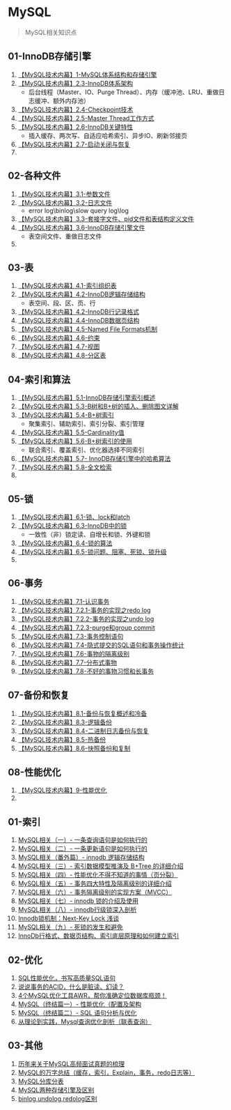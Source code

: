 # MySQL
 > MySQL相关知识点

## 01-InnoDB存储引擎

1. [【MySQL技术内幕】1-MySQL体系结构和存储引擎](https://juejin.im/post/5e9e54bf6fb9a03c832b1e2e)
2. [【MySQL技术内幕】2.3-InnoDB体系架构](https://juejin.im/post/5e9e57a751882573ab45163e)
   - 后台线程（Master、IO、Purge Thread）、内存（缓冲池、LRU、重做日志缓冲、额外内存池）
3. [【MySQL技术内幕】2.4-Checkpoint技术](https://juejin.im/post/5e9e59a96fb9a03c8c042600)
4. [【MySQL技术内幕】2.5-Master Thread工作方式](https://juejin.im/post/5e9e5ade6fb9a03c300fa609)
5. [【MySQL技术内幕】2.6-InnoDB关键特性](https://juejin.im/post/5e9e5d5c6fb9a03c3e3f6b67)
   - 插入缓存、两次写、自适应哈希索引、异步IO、刷新邻接页
6. [【MySQL技术内幕】2.7-启动关闭与恢复](https://juejin.im/post/5e9e68766fb9a03c3b2bdae8)
7. 

## 02-各种文件

1. [【MySQL技术内幕】3.1-参数文件](https://juejin.im/post/5e9e9292e51d4546c72e2647)
2. [【MySQL技术内幕】3.2-日志文件](https://juejin.im/post/5e9e94e66fb9a03c53519c87)
   - error log\binlog\slow query log\log
3. [【MySQL技术内幕】3.3-套接字文件、pid文件和表结构定义文件](https://juejin.im/post/5e9e962be51d45470d529230)
4. [【MySQL技术内幕】3.6-InnoDB存储引擎文件](https://juejin.im/post/5e9e970ee51d4547194627cb)
   - 表空间文件、重做日志文件
5. 

## 03-表

1. [【MySQL技术内幕】4.1-索引组织表](https://juejin.im/post/5e9e98726fb9a03c6568f9fa)
2. [【MySQL技术内幕】4.2-InnoDB逻辑存储结构](https://juejin.im/post/5e9e9b8be51d4546c62fab18)
   - 表空间、段、区、页、行
3. [【MySQL技术内幕】4.2-InnoDB行记录格式](https://juejin.im/post/5e9e9db451882573b4361e58)
4. [【MySQL技术内幕】4.4-InnoDB数据页结构](https://juejin.im/post/5e9ea1ea6fb9a03c677e7d6b)
5. [【MySQL技术内幕】4.5-Named File Formats机制](https://juejin.im/post/5e9ea25ef265da47db2e5696)
6. [【MySQL技术内幕】4.6-约束](https://juejin.im/post/5e9ea2bcf265da480f0fb4c5)
7. [【MySQL技术内幕】4.7-视图](https://juejin.im/post/5e9ea4016fb9a03c6568fa17)
8. [【MySQL技术内幕】4.8-分区表](https://juejin.im/post/5e9ea491e51d4546b84786d8)

## 04-索引和算法

1. [【MySQL技术内幕】5.1-InnoDB存储引擎索引概述](https://juejin.im/post/5e9ea9d4f265da480f0fb4da)
2. [【MySQL技术内幕】5.3-B树和B+树的插入、删除图文详解](https://juejin.im/post/5e9eac416fb9a03c786f1d10)
3. [【MySQL技术内幕】5.4-B+树索引](https://juejin.im/post/5e9eacec6fb9a03c5a7ab21b)
   - 聚集索引、辅助索引、索引分裂、索引管理
4. [【MySQL技术内幕】5.5-Cardinality值](https://juejin.im/post/5e9eaea4f265da47f60ec4b9)
5. [【MySQL技术内幕】5.6-B+树索引的使用](https://juejin.im/post/5e9eb958f265da47f7345019)
   - 联合索引、覆盖索引、优化器选择不同索引
6. [【MySQL技术内幕】5.7- InnoDB存储引擎中的哈希算法](https://juejin.im/post/5e9ebaa1e51d4546c164548b)
7. [【MySQL技术内幕】5.8-全文检索](https://juejin.im/post/5e9ebb126fb9a03c64231e48)
8. 

## 05-锁

1. [【MySQL技术内幕】6.1-锁、lock和latch](https://juejin.im/post/5e9ec05251882573a137a167)
2. [【MySQL技术内幕】6.3-InnoDB中的锁](https://juejin.im/post/5e9ec13c6fb9a03c337f9133)
   - 一致性（非）锁定读、自增长和锁、外键和锁
3. [【MySQL技术内幕】6.4-锁的算法](https://juejin.im/post/5e9ec3156fb9a03c2f4e239b)
4. [【MySQL技术内幕】6.5-锁问题、阻塞、死锁、锁升级](https://juejin.im/post/5e9ec413518825736f642d63)
5. 

## 06-事务

1. [【MySQL技术内幕】7.1-认识事务](https://juejin.im/post/5e9ec670f265da47c6471101)
2. [【MySQL技术内幕】7.2.1-事务的实现之redo log](https://juejin.im/post/5e9ec6c36fb9a03c7c4c3623)
3. [【MySQL技术内幕】7.2.2-事务的实现之undo log](https://juejin.im/post/5e9ec73f6fb9a03c320bc367)
4. [【MySQL技术内幕】7.2.3-purge和group commit](https://juejin.im/post/5e9ec7c9518825738c365127)
5. [【MySQL技术内幕】7.3-事务控制语句](https://juejin.im/post/5e9ec86be51d4546d83b22f1)
6. [【MySQL技术内幕】7.4-隐式提交的SQL语句和事务操作统计](https://juejin.im/post/5e9ec8f8518825739c73676a)
7. [【MySQL技术内幕】7.6-事物的隔离级别](https://juejin.im/post/5e9ec993518825739b2d4b42)
8. [【MySQL技术内幕】7.7-分布式事物](https://juejin.im/post/5e9eca035188257391465be1)
9. [【MySQL技术内幕】7.8-不好的事物习惯和长事务](https://juejin.im/post/5e9eca84e51d45471946285f)



## 07-备份和恢复

1. [【MySQL技术内幕】8.1-备份与恢复概述和冷备](https://juejin.im/post/5e9eda5c518825736b74ace8)
2. [【MySQL技术内幕】8.3-逻辑备份](https://juejin.im/post/5e9edafbf265da47d405833d)
3. [【MySQL技术内幕】8.4-二进制日志备份与恢复](https://juejin.im/post/5e9edb69f265da47d00a6efb)
4. [【MySQL技术内幕】8.5-热备份](https://juejin.im/post/5e9edcee5188257394725209)
5. [【MySQL技术内幕】8.6-快照备份和复制](https://juejin.im/post/5e9edd73518825738943cb6f)

## 08-性能优化

1. [【MySQL技术内幕】9-性能优化](https://juejin.im/post/5e9edf3ff265da47bf17cf72)
2. 

## 01-索引

1. [MySQL相关（一）- 一条查询语句是如何执行的](https://juejin.im/post/5e55d125e51d4526f55f0460)
2. [MySQL相关（二）- 一条更新语句是如何执行的](https://juejin.im/post/5e55dd1a6fb9a07cc97d9c4b)
3. [MySQL相关（番外篇）- innodb 逻辑存储结构](https://juejin.im/post/5e55f62de51d4526c80e9f04)
4. [MySQL相关（三）- 索引数据模型推演及 B+Tree 的详细介绍](https://juejin.im/post/5e55f927518825492d4ddfc2#heading-6)
5. [MySQL相关（四）- 性能优化不得不知道的事情（页分裂）](https://juejin.im/post/5e55fc715188254967067a82)
6. [MySQL相关（五）- 事务四大特性及隔离级别的详细介绍](https://juejin.im/post/5e5621fc6fb9a07c85142bc6)
7. [MySQL相关（六）- 事务隔离级别的实现方案（MVCC）](https://juejin.im/post/5e562a606fb9a07cc47e52f0)
8. [MySQL相关（七）- innodb 锁的介绍及使用](https://juejin.im/post/5e562e1bf265da5769710c21)
9. [MySQL相关（八）- innodb行级锁深入剖析](https://juejin.im/post/5e56333ce51d4527053187f4)
10. [Innodb锁机制：Next-Key Lock 浅谈](https://juejin.im/post/5e59e103e51d45270b7d6327)
11. [MySQL相关（九）- 死锁的发生和避免](https://juejin.im/post/5e566d5a51882549122aae54)
12. [InnoDb行格式、数据页结构、索引底层原理和如何建立索引](https://juejin.im/post/5e5b10e2518825495853c733)

## 02-优化

1. [SQL性能优化，书写高质量SQL语句](https://juejin.im/post/5e7cae936fb9a009587236ad)
2. [说说事务的ACID，什么是脏读、幻读？](https://juejin.im/post/5e1417006fb9a047f3363c41)
3. [4个MySQL优化工具AWR，帮你准确定位数据库瓶颈！](https://juejin.im/post/5e59f6f0518825494c75ea19)
4. [MySQL（终结篇一）- 性能优化（配置及架构](https://juejin.im/post/5e5cd94e518825495b299e39)
5. [MySQL（终结篇二）- SQL 语句分析与优化](https://juejin.im/post/5e5cdbfd518825496e7855c3)
6. [从理论到实践，Mysql查询优化剖析（联表查询）](https://juejin.im/post/5e80504bf265da47c711f6df)

## 03-其他

1. [历年来关于MySQL高频面试真题的梳理](https://juejin.im/post/5e7caf90f265da4291713ed4)
2. [MySQL的万字总结（缓存，索引，Explain，事务，redo日志等）](https://juejin.im/post/5e7cb4bc51882535bb4dc6f6)
3. [MySQL分库分表](https://juejin.im/post/5e573b95f265da57375c424c)
4. [MySQL两种存储引擎及区别](https://juejin.im/post/5e6608326fb9a07cce74f32b)
5. [binlog,undolog,redolog区别](https://juejin.im/post/5e721d03e51d450edd2937e3)

